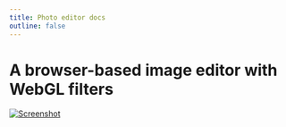 ```yaml
---
title: Photo editor docs
outline: false
---
```


# A browser-based image editor with WebGL filters

[<img src="/webgl-media-editor-screenshot.jpg" alt="Screenshot" class="max-h-30rem">](/photo-editor)

<!--@include: ../../packages/webgl-media-editor/README.md{6,}-->
